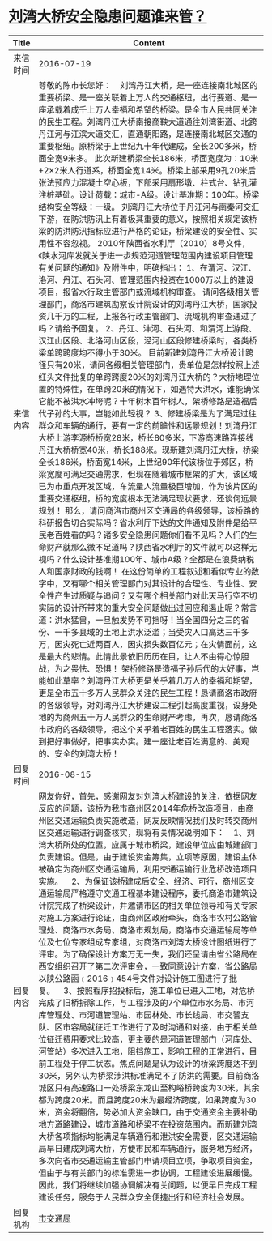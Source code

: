 # <a href="http://www.shangluo.gov.cn/zmhd/ldxxxx.jsp?urltype=leadermail.LeaderMailContentUrl&wbtreeid=1112&leadermailid=3728">刘湾大桥安全隐患问题谁来管？</a>
|Title|Content|
|:---:|---|
|来信时间|2016-07-19|
|来信内容|尊敬的陈市长您好：    刘湾丹江大桥，是一座连接南北城区的重要桥梁、是一座关联着上万人的交通枢纽，出行要道、是一座承载着成千上万人幸福和希望的桥梁。是全市人民共同关注的民生工程。刘湾丹江大桥南接商鞅大道通往刘湾街道、北跨丹江河与江滨大道交汇，直通朝阳路，是连接南北城区交通的重要枢纽。原桥梁于上世纪九十年代建成，全长200多米，桥面全宽9米多。 此次新建桥梁全长186米，桥面宽度为：10米+2×2米人行道系，桥面全宽14米。桥梁上部采用9孔20米后张法预应力混凝土空心板，下部采用扇形墩、柱式台、钻孔灌注桩基础。设计荷载：城市-A级。设计基准期：100年。桥梁结构安全等级：一级。 刘湾丹江大桥位于丹江河与南秦河交汇下游，在防洪防汛上有着极其重要的意义，按照相关规定该桥梁的防洪防汛指标应进行严格的论证，桥梁建设的安全性、实用性不容忽视。 2010年陕西省水利厅（2010）8号文件，《陕水河库发就关于进一步规范河道管理范围内建设项目管理有关问题的通知》及附件中，明确指出： 1、在渭河、汉江、洛河、丹江、石头河、管理范围内投资在1000万以上的建设项目，报省水行政主管部门或流域机构审查。 请问各级相关管理部门，商洛市建筑勘察设计院设计的刘湾丹江大桥，国家投资几千万的工程，上报各行政主管部门、流域机构审查通过了吗？请给予回复。 2、丹江、沣河、石头河、和渭河上游段、汉江山区段、北洛河山区段，泾河山区段修建桥梁时，各类桥梁单跨跨度均不得小于30米。 目前新建刘湾丹江大桥设计跨径只有20米，请问各级相关管理部门，贵单位是怎样按照上述红头文件批复的单跨跨度20米的刘湾丹江大桥的？大桥地理位置的特殊性，在单跨20米的情况下，如遇特大洪水，谁能确保它能不被洪水冲垮呢？十年树木百年树人，架桥修路是造福后代子孙的大事，岂能如此轻视？ 3、修建桥梁是为了满足过往群众和车辆的通行，要有一定的前瞻性和远景规划！刘湾丹江大桥上游李源桥桥宽28米，桥长80多米，下游高速路连接线丹江大桥桥宽40米，桥长188米。现新建刘湾丹江大桥，桥梁全长186米，桥面宽14米，上世纪90年代该桥位于郊区，桥梁宽度可满足交通需求，但现在随着城市框架的扩大，该区域已为市重点开发区域，车流量人流量极巨增加，作为该片区的重要交通枢纽，桥的宽度根本无法满足现状要求，还谈何远景规划！ 那么，请问商洛市商州区交通局的各级领导，该桥路的科研报告切合实际吗？省水利厅下达的文件通知及附件是给平民老百姓看的吗？诸多安全隐患问题你们看不见吗？人们的生命财产就那么微不足道吗？陕西省水利厅的文件就可以这样无视吗？什么设计基准期100年、城市A级？全都是在浪费纳税人和国家财政的钱啊！ 在这份简单的工程叙述和看似专业的数字中，又有哪个相关管理部门对其设计的合理性、专业性、安全性产生过质疑与追问？又有哪个相关部门对此天马行空不切实际的设计所带来的重大安全问题做出过回应和遏止呢？常言道：洪水猛兽，一旦触发势不可挡呀！当全国四分之三的省份、一千多县域的土地上洪水泛滥；当受灾人口高达三千多万，因灾死亡近两百人，因灾损失数百亿元；在灾情面前，这是最大的悲情。此情此景依旧历历在目，让人不由得心惊胆战，为之畏怯、恐惧！ 架桥修路是造福子孙后代的大好事，岂能如此草率？刘湾丹江大桥更是关乎着几万人的幸福和期望，更是全市五十多万人民群众关注的民生工程！恳请商洛市政府的各级领导，对刘湾丹江大桥建设工程引起高度重视，设身处地的为商州五十万人民群众的生命财产考虑，再次，恳请商洛市政府的各级领导，把这个关乎着老百姓的民生工程落实。做到把好事做好，把事实办实。建一座让老百姓满意的、美观的、安全的刘湾大桥！|
|回复时间|2016-08-15|
|回复内容|网友你好，首先，感谢网友对刘湾大桥建设的关注，依据网友反应的问题，该桥为我市商州区2014年危桥改造项目，由商州区交通运输负责实施改造，网友反映情况我们及时转交商州区交通运输进行调查核实，现将有关情况说明如下：    1、刘湾大桥所处的位置，应属于城市桥梁，建设单位应由城建部门负责建设。但是，由于建设资金筹集，立项等原因，建设主体被确定为商州区交通运输局，利用交通运输行业危桥改造项目实施。    2、为保证该桥建成后安全、经济、可行，商州区交通运输局严格遵守交通工程基本建设程序，委托商洛市建筑设计院完成了桥梁设计，并邀请市区的相关单位领导和有关专家对施工方案进行论证，由商州区政府牵头，商洛市农村公路管理处、商洛市水务局、商洛市规划局，商洛市交通运输局等单位及七位专家组成专家组，对商洛市刘湾大桥设计图纸进行了评审。为了确保设计方案万无一失，我们还呈请由省公路局在西安组织召开了第二次评审会，一致同意设计方案，省公路局以陕公路函﹝2016﹞454号文件对设计施工图进行了批复。    3、按照程序招投标后，施工单位已进入工地，对危桥完成了旧桥拆除工作，与工程涉及的7个单位市水务局、市河库管理处、市河道管理站、市园林处、市长线局、市交警支队、区市容局就征迁工作进行了及时沟通和对接，由于相关单位征迁费用要求比较高，更主要的是河道管理部门（河库处、河管站）多次进入工地，阻挡施工，影响工程的正常进行，目前工程处于停工状态。焦点问题是认为设计的桥梁跨度达不到30米，另外认为桥梁涉洪标准满足不了防洪的需要。目前商洛城区只有高速路口一处桥梁东龙山至构峪桥跨度为30米，其余都为跨度20米。而且跨度20米为最经济跨度，如果跨度为30米，资金将翻倍，势必加大资金缺口，由于交通资金主要补助地方道路建设，城市道路和桥梁不在投资范围内。而新建刘湾大桥各项指标均能满足车辆通行和泄洪安全需要，区交通运输局早日建成刘湾大桥，方便市民和车辆通行，服务地方经济，多次向省市交通运输主管部门申请项目立项，争取项目资金，但由于与有关部门的标准需进一步协调，工程建设进展缓慢。因此，我们将继续加强协调解决有关问题，以便早日完成工程建设任务，服务于人民群众安全便捷出行和经济社会发展。|
|回复机构|<a href="../../categories/agencies/市交通局.md">市交通局</a>|

